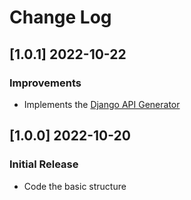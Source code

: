 # Change Log

## [1.0.1] 2022-10-22
### Improvements

- Implements the [Django API Generator](https://github.com/app-generator/django-api-generator)

## [1.0.0] 2022-10-20
### Initial Release

- Code the basic structure

